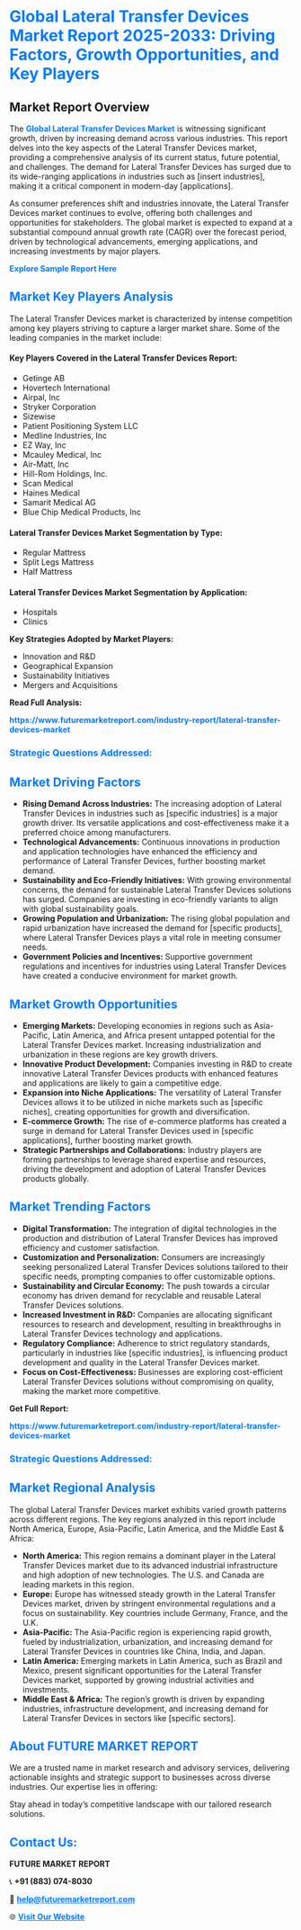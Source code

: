 <h1 style="color: #007BFF;">Global Lateral Transfer Devices Market Report 2025-2033: Driving Factors, Growth Opportunities, and Key Players</h1>

<section id="overview">
<h2>Market Report Overview</h2>
<p>The <a href="https://www.futuremarketreport.com/industry-report/lateral-transfer-devices-market" style="color: #007BFF; text-decoration: none;"><strong>Global Lateral Transfer Devices Market</strong></a> is witnessing significant growth, driven by increasing demand across various industries. This report delves into the key aspects of the Lateral Transfer Devices market, providing a comprehensive analysis of its current status, future potential, and challenges. The demand for Lateral Transfer Devices has surged due to its wide-ranging applications in industries such as [insert industries], making it a critical component in modern-day [applications].</p>
<p>As consumer preferences shift and industries innovate, the Lateral Transfer Devices market continues to evolve, offering both challenges and opportunities for stakeholders. The global market is expected to expand at a substantial compound annual growth rate (CAGR) over the forecast period, driven by technological advancements, emerging applications, and increasing investments by major players.</p>
</section>

<section id="overview">
<p><a href="https://www.futuremarketreport.com/request-sample/reportId=89016" style="color: #007BFF; text-decoration: none;"><strong>Explore Sample Report Here</strong></a></p>
</section>

<section id="key-players">
<h2 style="color: #007BFF;">Market Key Players Analysis</h2>
<p>The Lateral Transfer Devices market is characterized by intense competition among key players striving to capture a larger market share. Some of the leading companies in the market include:</p>
<h4>Key Players Covered in the Lateral Transfer Devices Report:</h4>
<ul><li>Getinge AB</li><li>Hovertech International</li><li>Airpal, Inc</li><li>Stryker Corporation</li><li>Sizewise</li><li>Patient Positioning System LLC</li><li>Medline Industries, Inc</li><li>EZ Way, Inc</li><li>Mcauley Medical, Inc</li><li>Air-Matt, Inc</li><li>Hill-Rom Holdings, Inc.</li><li>Scan Medical</li><li>Haines Medical</li><li>Samarit Medical AG</li><li>Blue Chip Medical Products, Inc</li></ul>
<h4>Lateral Transfer Devices Market Segmentation by Type:</h4>
<ul><li>Regular Mattress</li><li>Split Legs Mattress</li><li>Half Mattress</li></ul>

<h4>Lateral Transfer Devices Market Segmentation by Application:</h4>
<ul><li>Hospitals</li><li>Clinics</li></ul>
<p><strong>Key Strategies Adopted by Market Players:</strong></p>
<ul>
<li>Innovation and R&D</li>
<li>Geographical Expansion</li>
<li>Sustainability Initiatives</li>
<li>Mergers and Acquisitions</li>
</ul>
</section>

<section>
<p><strong>Read Full Analysis: </strong></p><a href="https://www.futuremarketreport.com/industry-report/lateral-transfer-devices-market" style="color: #007BFF; text-decoration: none;"><strong>https://www.futuremarketreport.com/industry-report/lateral-transfer-devices-market</strong></a>
<h3 style="color: #007BFF;">Strategic Questions Addressed:</h3>
</section>

<section id="driving-factors">
<h2 style="color: #007BFF;">Market Driving Factors</h2>
<ul>
<li><strong>Rising Demand Across Industries:</strong> The increasing adoption of Lateral Transfer Devices in industries such as [specific industries] is a major growth driver. Its versatile applications and cost-effectiveness make it a preferred choice among manufacturers.</li>
<li><strong>Technological Advancements:</strong> Continuous innovations in production and application technologies have enhanced the efficiency and performance of Lateral Transfer Devices, further boosting market demand.</li>
<li><strong>Sustainability and Eco-Friendly Initiatives:</strong> With growing environmental concerns, the demand for sustainable Lateral Transfer Devices solutions has surged. Companies are investing in eco-friendly variants to align with global sustainability goals.</li>
<li><strong>Growing Population and Urbanization:</strong> The rising global population and rapid urbanization have increased the demand for [specific products], where Lateral Transfer Devices plays a vital role in meeting consumer needs.</li>
<li><strong>Government Policies and Incentives:</strong> Supportive government regulations and incentives for industries using Lateral Transfer Devices have created a conducive environment for market growth.</li>
</ul>
</section>

<section id="growth-opportunities">
<h2 style="color: #007BFF;">Market Growth Opportunities</h2>
<ul>
<li><strong>Emerging Markets:</strong> Developing economies in regions such as Asia-Pacific, Latin America, and Africa present untapped potential for the Lateral Transfer Devices market. Increasing industrialization and urbanization in these regions are key growth drivers.</li>
<li><strong>Innovative Product Development:</strong> Companies investing in R&D to create innovative Lateral Transfer Devices products with enhanced features and applications are likely to gain a competitive edge.</li>
<li><strong>Expansion into Niche Applications:</strong> The versatility of Lateral Transfer Devices allows it to be utilized in niche markets such as [specific niches], creating opportunities for growth and diversification.</li>
<li><strong>E-commerce Growth:</strong> The rise of e-commerce platforms has created a surge in demand for Lateral Transfer Devices used in [specific applications], further boosting market growth.</li>
<li><strong>Strategic Partnerships and Collaborations:</strong> Industry players are forming partnerships to leverage shared expertise and resources, driving the development and adoption of Lateral Transfer Devices products globally.</li>
</ul>
</section>

<section id="trending-factors">
<h2 style="color: #007BFF;">Market Trending Factors</h2>
<ul>
<li><strong>Digital Transformation:</strong> The integration of digital technologies in the production and distribution of Lateral Transfer Devices has improved efficiency and customer satisfaction.</li>
<li><strong>Customization and Personalization:</strong> Consumers are increasingly seeking personalized Lateral Transfer Devices solutions tailored to their specific needs, prompting companies to offer customizable options.</li>
<li><strong>Sustainability and Circular Economy:</strong> The push towards a circular economy has driven demand for recyclable and reusable Lateral Transfer Devices solutions.</li>
<li><strong>Increased Investment in R&D:</strong> Companies are allocating significant resources to research and development, resulting in breakthroughs in Lateral Transfer Devices technology and applications.</li>
<li><strong>Regulatory Compliance:</strong> Adherence to strict regulatory standards, particularly in industries like [specific industries], is influencing product development and quality in the Lateral Transfer Devices market.</li>
<li><strong>Focus on Cost-Effectiveness:</strong> Businesses are exploring cost-efficient Lateral Transfer Devices solutions without compromising on quality, making the market more competitive.</li>
</ul>
</section>

<section>
<p><strong>Get Full Report: </strong></p><a href="https://www.futuremarketreport.com/industry-report/lateral-transfer-devices-market" style="color: #007BFF; text-decoration: none;"><strong>https://www.futuremarketreport.com/industry-report/lateral-transfer-devices-market</strong></a>
<h3 style="color: #007BFF;">Strategic Questions Addressed:</h3>
</section>


<section id="regional-analysis">
<h2 style="color: #007BFF;">Market Regional Analysis</h2>
<p>The global Lateral Transfer Devices market exhibits varied growth patterns across different regions. The key regions analyzed in this report include North America, Europe, Asia-Pacific, Latin America, and the Middle East & Africa:</p>
<ul>
<li><strong>North America:</strong> This region remains a dominant player in the Lateral Transfer Devices market due to its advanced industrial infrastructure and high adoption of new technologies. The U.S. and Canada are leading markets in this region.</li>
<li><strong>Europe:</strong> Europe has witnessed steady growth in the Lateral Transfer Devices market, driven by stringent environmental regulations and a focus on sustainability. Key countries include Germany, France, and the U.K.</li>
<li><strong>Asia-Pacific:</strong> The Asia-Pacific region is experiencing rapid growth, fueled by industrialization, urbanization, and increasing demand for Lateral Transfer Devices in countries like China, India, and Japan.</li>
<li><strong>Latin America:</strong> Emerging markets in Latin America, such as Brazil and Mexico, present significant opportunities for the Lateral Transfer Devices market, supported by growing industrial activities and investments.</li>
<li><strong>Middle East & Africa:</strong> The region’s growth is driven by expanding industries, infrastructure development, and increasing demand for Lateral Transfer Devices in sectors like [specific sectors].</li>
</ul>
</section>

<footer>
<h2 style="color: #007BFF;">About FUTURE MARKET REPORT</h2>
<p>We are a trusted name in market research and advisory services, delivering actionable insights and strategic support to businesses across diverse industries. Our expertise lies in offering:</p>

<p>Stay ahead in today’s competitive landscape with our tailored research solutions.</p>

<h2 style="color: #007BFF;">Contact Us:</h2>
<p><strong>FUTURE MARKET REPORT</strong></p>
<p>📞 <strong>+91 (883) 074-8030</strong></p>
<p>📧 <strong><a href="mailto:help@futuremarketreport.com" style="color: #007BFF;">help@futuremarketreport.com</a></strong></p>
<p>🌐 <strong><a href="https://www.futuremarketreport.com/" style="color: #007BFF;">Visit Our Website</a></strong></p>
</footer>